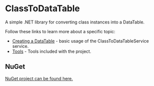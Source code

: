 # ClassToDataTable

A simple .NET library for converting class instances into a DataTable.

Follow these links to learn more about a specific topic:
- [Creating a DataTable](./docs/ClassToDataTable/ClassToDataTable-Main.md) - basic usage of the ClassToDataTableService service.
- [Tools](./docs/Tools/Tools-Main.md) - Tools included with the project.

## NuGet
[NuGet project can be found here.](https://www.nuget.org/packages/ClassToDataTable/)